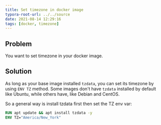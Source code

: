 ```yaml
---
title: Set timezone in docker image
typora-root-url: ../../source
date: 2021-08-14 12:29:16
tags: [docker, timezone]
---
```




## Problem

You want to set timezone in your docker image.



## Solution

As long as your base image installed `tzdata`, you can set its timezone by using `ENV TZ` method. Some images don't have `tzdata` installed by default like Ubuntu, while others have, like Debian and CentOS.

So a general way is install tzdata first then set the TZ env var:

```dockerfile
RUN apt update && apt install tzdata -y
ENV TZ="America/New_York"
```


